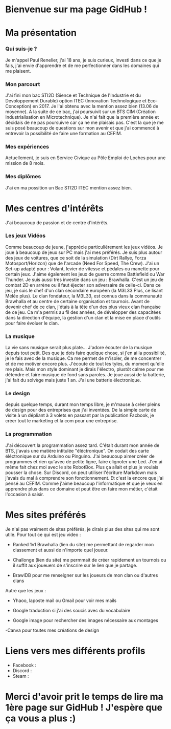 # Bienvenue sur ma page GidHub !
# Ma présentation

### Qui suis-je ?

Je m'appel Paul Renelier, j'ai 18 ans, je suis curieux, investi dans ce que je fais, j'ai envie d'apprendre et de me perfectionner dans les domaines qui me plaisent.
### Mon parcourt

J'ai fini mon bac STI2D (Sience et Technique de l'Industrie et du Devoloppement Durable) option ITEC (Innovation Technologique et Eco-Conception) en 2017. Je l'ai obtenu avec la mention assez bien (13.06 de moyenne).
A la suite de ce bac, j'ai poursuivit sur un BTS CIM (Création Industrialisation en Microtechnique). Je n'ai fait que la première année et décidais de ne pas poursuivre car ça ne me plaisais pas.
C'est la que je me suis posé beaucoup de questions sur mon avenir et que j'ai commencé à entrevoir la possibilité de faire une formation au CEFIM.
### Mes expériences

Actuellement, je suis en Service Civique au Pôle Emploi de Loches pour une mission de 8 mois. 
### Mes diplômes

J'ai en ma possition un Bac STI2D ITEC mention assez bien.

# Mes centres d'intérêts

J'ai beaucoup de passion et de centre d'intérêts.
### Les jeux Vidéos

Comme beaucoup de jeune, j'apprécie particulièrement les jeux vidéos.
Je joue à beaucoup de jeux sur PC mais j'ai mes préférés. Je suis plus autour des jeux de voitures, que ce soit de la simulation (Dirt Rallye, Forza Motosport/Horizon) que de l'arcade (Need For Speed, The Crew). J'ai un Set-up adapté pour : Volant, levier de vitesse et pédales ou manette pour certain jeux.
J'aime également les jeux de guerre comme Battlefield ou War Thunder.
Je suis aussi très investie dans un jeu : Brawhalla. C'est un jeu de combat 2D en arrène ou il faut éjecter son adversaire de celle-ci. Dans ce jeu, je suis le chef d'un clan secondaire européen (la M3L33 Plus, ce lisant Mélée plus). Le clan fondateur, la M3L33, est connus dans la communauté Brawhalla et au centre de certaine organisation et tournois. Avant de devenir chef de ce clan, j'étais à la tête d'un des plus vieux clan française de ce jeu. Ca m'a permis au fil des années, de développer des capacitées dans la direction d'équipe, la gestion d'un clan et la mise en place d'outils pour faire évoluer le clan.
### La musique

La vie sans musique serait plus plate...
J'adore écouter de la musique depuis tout petit. Des que je dois faire quelque chose, si j'en ai la possibilité, je le fais avec de la musique. Ca me permet de m'isoler, de me concentrer et de me motiver encore plus.
J'écoute de tout les tyles, du moment qu'elle me plais. Mais mon style dominant je dirais l'électro, plustôt calme pour me détendre et faire musique de fond sans paroles.
Je joue aussi de la batterie, j'ai fait du solvège mais juste 1 an. J'ai une batterie électronique.
### Le design

depuis quelque temps, durant mon temps libre, je m'mause à créer pleins de design pour des entreprises que j'ai inventées. De la simple carte de visite à un dépliant à 3 volets en passant par la publication Facbook, je créer tout le marketing et la com pour une entreprise.

### La programmation 

J'ai découvert la programmation assez tard. C'était durant mon année de BTS, j'avais une matière intitulée "éléctronique". On codait des carte éléctronique sur du Arduino ou Pinguino. J'ai beaucoup aimer créer de programmes et rien qu'avec de petite ligne, faire clignoter une Led. J'en ai même fait chez moi avec le site RobotBox.
Plus ça allait et plus je voulais pousser la chose. Sur Discord, on peut utiliser l'écriture Markdown mais j'avais du mal à comprendre son fonctionnement. Et c'est la encore que j'ai pensé au CEFIM. Comme j'aime beaucoup l'informatique et que je veux en apprendre plus dans ce domaine et peut être en faire mon métier, c'était l'occasion à saisir.

# Mes sites préférés

Je n'ai pas vraiment de sites préférés, je dirais plus des sites qui me sont utile.
Pour tout ce qui est jeu video :

- Ranked 1v1 Brawhalla (lien du site) me permettant de regarder mon classement et aussi de n'importe quel joueur.

- Challonge (lien du site) me permmait de créer rapidement un tournois ou il suffit aux joueuers de s'inscrire sur le lien que je partage.

- BrawlDB pour me renseigner sur les joueurs de mon clan ou d'autres clans

Autre que les jeux :

- Yhaoo, laposte mail ou Gmail pour voir mes mails

- Google traduction si j'ai des soucis avec du vocabulaire

- Google image pour rechercher des images nécessaire aux montages

-Canva pour toutes mes créations de design
# Liens vers mes différents profils 

- Facebook :
- Discord :
- Steam :


# Merci d'avoir prit le temps de lire ma 1ère page sur GidHub ! J'espère que ça vous a plus :)
